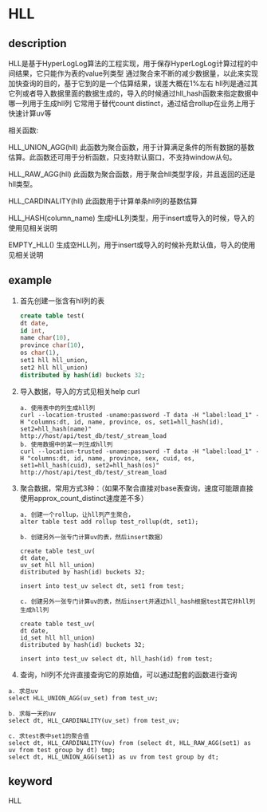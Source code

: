 # HLL

## description

HLL是基于HyperLogLog算法的工程实现，用于保存HyperLogLog计算过程的中间结果，它只能作为表的value列类型
通过聚合来不断的减少数据量，以此来实现加快查询的目的，基于它到的是一个估算结果，误差大概在1%左右
hll列是通过其它列或者导入数据里面的数据生成的，导入的时候通过hll_hash函数来指定数据中哪一列用于生成hll列
它常用于替代count distinct，通过结合rollup在业务上用于快速计算uv等

相关函数:

HLL_UNION_AGG(hll)
此函数为聚合函数，用于计算满足条件的所有数据的基数估算。此函数还可用于分析函数，只支持默认窗口，不支持window从句。

HLL_RAW_AGG(hll)
此函数为聚合函数，用于聚合hll类型字段，并且返回的还是hll类型。

HLL_CARDINALITY(hll)
此函数用于计算单条hll列的基数估算

HLL_HASH(column_name)
生成HLL列类型，用于insert或导入的时候，导入的使用见相关说明

EMPTY_HLL()
生成空HLL列，用于insert或导入的时候补充默认值，导入的使用见相关说明

## example

1. 首先创建一张含有hll列的表

    ```sql
    create table test(
    dt date,
    id int,
    name char(10),
    province char(10),
    os char(1),
    set1 hll hll_union,
    set2 hll hll_union)
    distributed by hash(id) buckets 32;
    ```

2. 导入数据，导入的方式见相关help curl

    ```plain text
    a. 使用表中的列生成hll列
    curl --location-trusted -uname:password -T data -H "label:load_1" -H "columns:dt, id, name, province, os, set1=hll_hash(id), set2=hll_hash(name)"
    http://host/api/test_db/test/_stream_load
    b. 使用数据中的某一列生成hll列
    curl --location-trusted -uname:password -T data -H "label:load_1" -H "columns:dt, id, name, province, sex, cuid, os, set1=hll_hash(cuid), set2=hll_hash(os)"
    http://host/api/test_db/test/_stream_load
    ```

3. 聚合数据，常用方式3种：（如果不聚合直接对base表查询，速度可能跟直接使用approx_count_distinct速度差不多）

    ```plain text
    a. 创建一个rollup，让hll列产生聚合，
    alter table test add rollup test_rollup(dt, set1);

    b. 创建另外一张专门计算uv的表，然后insert数据）

    create table test_uv(
    dt date,
    uv_set hll hll_union)
    distributed by hash(id) buckets 32;

    insert into test_uv select dt, set1 from test;

    c. 创建另外一张专门计算uv的表，然后insert并通过hll_hash根据test其它非hll列生成hll列

    create table test_uv(
    dt date,
    id_set hll hll_union)
    distributed by hash(id) buckets 32;

    insert into test_uv select dt, hll_hash(id) from test;
    ```

4. 查询，hll列不允许直接查询它的原始值，可以通过配套的函数进行查询

```plain text
a. 求总uv
select HLL_UNION_AGG(uv_set) from test_uv;

b. 求每一天的uv
select dt, HLL_CARDINALITY(uv_set) from test_uv;

c. 求test表中set1的聚合值
select dt, HLL_CARDINALITY(uv) from (select dt, HLL_RAW_AGG(set1) as uv from test group by dt) tmp;
select dt, HLL_UNION_AGG(set1) as uv from test group by dt;
```

## keyword

HLL
